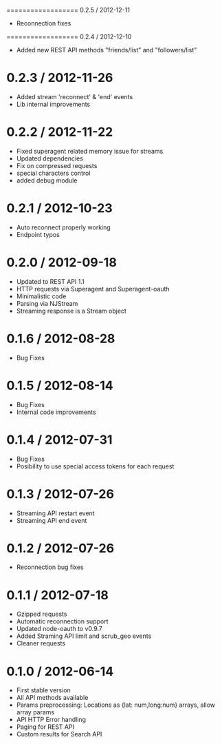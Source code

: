 ==================
0.2.5 / 2012-12-11

  * Reconnection fixes


==================
0.2.4 / 2012-12-10

  * Added new REST API methods "friends/list" and "followers/list"


0.2.3 / 2012-11-26
==================

  * Added stream 'reconnect' & 'end' events 
  * Lib internal improvements 


0.2.2 / 2012-11-22
==================

  * Fixed superagent related memory issue for streams
  * Updated dependencies
  * Fix on compressed requests
  * special characters control
  * added debug module


0.2.1 / 2012-10-23
==================

  * Auto reconnect properly working
  * Endpoint typos


0.2.0 / 2012-09-18
==================

  * Updated to REST API 1.1
  * HTTP requests via Superagent and Superagent-oauth
  * Minimalistic code
  * Parsing via NJStream
  * Streaming response is a Stream object


0.1.6 / 2012-08-28
==================

  * Bug Fixes

0.1.5 / 2012-08-14
==================

  * Bug Fixes
  * Internal code improvements

0.1.4 / 2012-07-31
==================

  * Bug Fixes
  * Posibility to use special access tokens for each request

0.1.3 / 2012-07-26
==================

  * Streaming API restart event
  * Streaming API end event

0.1.2 / 2012-07-26
==================

  * Reconnection bug fixes

0.1.1 / 2012-07-18
==================

  * Gzipped requests  
  * Automatic reconnection support
  * Updated node-oauth to v0.9.7
  * Added Straming API limit and scrub_geo events
  * Cleaner requests

0.1.0 / 2012-06-14
==================

  * First stable version
  * All API methods available
  * Params preprocessing: Locations as {lat: num,long:num} arrays, allow array params
  * API HTTP Error handling
  * Paging for REST API
  * Custom results for Search API
